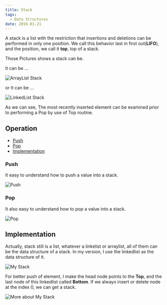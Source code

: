 ```yaml
---
title: Stack
tags:
  - Data Structures
date: 2019-01-21
---
```


A stack is a list with the restriction that insertions and deletions can be performed in only one position. We call this behavior last in first out(**LIFO**), and the position, we call it **top**, top of a stack.

Those Pictures shows a stack can be.

It can be ...

![ArrayList Stack](https://sherlockblaze.com/resources/img/cs/stack/stack_1.png)

or It can be ...

![LinkedList Stack](https://sherlockblaze.com/resources/img/cs/stack/stack_2.png)

As we can see, The most recently inserted element can be examined prior to performing a Pop by use of Top routine.

## Operation

- [Push](#Push)
- [Pop](#Pop)
- [Implementation](#Implemention)

### Push

It easy to understand how to push a value into a stack.

![Push](https://sherlockblaze.com/resources/img/cs/stack/stack_push.png)

### Pop

It also easy to understand how to pop a value into a stack.

![Pop](https://sherlockblaze.com/resources/img/cs/stack/stack_pop.png)

## Implementation

Actually, stack still is a list, whatever a linkelist or arraylist, all of them can be the data structure of a stack.
In my version, I use the linkedlist as the data structure of it.

![My Stack](https://sherlockblaze.com/resources/img/cs/stack/my_stack.png)

For better push of element, I make the head node points to the **Top**, and the last node of this linkedlist called **Bottom**. If we always insert or delete node at the index 0, we can get a stack.

![More about My Stack](https://sherlockblaze.com/resources/img/cs/stack/my_stack_more.png)


